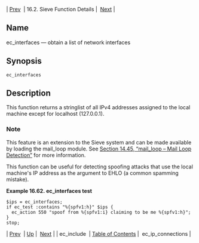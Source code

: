 | [Prev](sieve.ref.ec_include)  | 16.2. Sieve Function Details |  [Next](sieve.ref.ec_ip_connections) |

<a name="sieve.ref.ec_interfaces"></a>
## Name

ec_interfaces — obtain a list of network interfaces

## Synopsis

`ec_interfaces`

<a name="idp29961392"></a>
## Description

This function returns a stringlist of all IPv4 addresses assigned to the local machine except for localhost (127.0.0.1).

### Note

This feature is an extension to the Sieve system and can be made available by loading the mail_loop module. See [Section 14.45, “mail_loop – Mail Loop Detection”](modules.mail_loop "14.45. mail_loop – Mail Loop Detection") for more information.

This function can be useful for detecting spoofing attacks that use the local machine's IP address as the argument to EHLO (a common spamming mistake).

<a name="example.ec_interfaces"></a>

**Example 16.62. ec_interfaces test**

```
$ips = ec_interfaces;
if ec_test :contains "%{spfv1:h}" $ips {
  ec_action 550 "spoof from %{spfv1:i} claiming to be me %{spfv1:h}";
}
stop;
```

| [Prev](sieve.ref.ec_include)  | [Up](sieve.ref.files) |  [Next](sieve.ref.ec_ip_connections) |
| ec_include  | [Table of Contents](index) |  ec_ip_connections |
